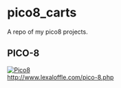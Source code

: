 # pico8_carts
A repo of my pico8 projects.

## PICO-8

[![Pico8](https://www.lexaloffle.com/gfx/lexaloffle-pico8.png)](http://www.lexaloffle.com/pico-8.php)
<br>
http://www.lexaloffle.com/pico-8.php

